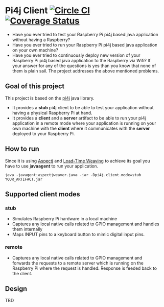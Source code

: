 # Pi4j Client [![Circle CI](https://circleci.com/gh/lachatak/pi4j-client/tree/master.svg?style=svg)](https://circleci.com/gh/lachatak/pi4j-client/tree/master) [![Coverage Status](https://coveralls.io/repos/lachatak/pi4j-client/badge.svg?branch=master)](https://coveralls.io/r/lachatak/pi4j-client?branch=master)
- Have you ever tried to test your Raspberry Pi pi4j based java application without having a Raspberry?
- Have you ever tried to run your Raspberry Pi pi4j based java application on your own machine?
- Have you ever tried to continuously deploy new version of your Raspberry Pi pi4j based java application to the Raspberry via Wifi?
If your answer for any of the questions is yes than you know that none of them is plain sail. The project addresses the above mentioned problems.

## Goal of this project
This project is based on the [pi4j](http://pi4j.com/) java library. 
- It provides a **stub** pi4j client to be able to test your application without having a physical Raspberry Pi at hand.
- It provides a **client** and a **server** artifact to be able to run your pi4j application in a remote mode where your application is running on your own machine with the **client** where it communicates with the **server** deployed to your Raspberry Pi.

## How to run
Since it is using [Aspectj](https://eclipse.org/aspectj/) and [Load-Time Weaving](https://eclipse.org/aspectj/doc/released/devguide/ltw.html) to achieve its goal you have to use **javaagent** to run your application.
```
java -javagent:aspectjweaver.java -jar -Dpi4j.client.mode=stub YOUR_ARTIFACT.jar
```
## Supported client modes

### stub
- Simulates Raspberry Pi hardware in a local machine
- Captures any local native calls related to GPIO management and handles them internally 
- Maps INPUT pins to a keyboard button to mimic digital input pins.

### remote
- Captures any local native calls related to GPIO management and forwards the requests to a remote server which is running on the Raspberry Pi where the request is handled. Response is feeded back to the client.   

## Design
TBD


